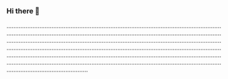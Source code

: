 ### Hi there 👋

.......................................................................................................................................................................................................................................................................................................................................................................................................................................................................................................................................................................................................................................................................................................................................................................................................................